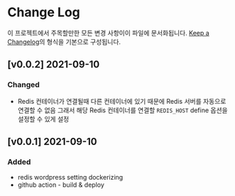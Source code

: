 # Change Log

이 프로젝트에서 주목할만한 모든 변경 사항이이 파일에 문서화됩니다.
[Keep a Changelog](https://keepachangelog.com/ko/1.0.0/)의 형식을 기본으로 구성됩니다.

## [v0.0.2] 2021-09-10

### Changed

- Redis 컨테이너가 연결될때 다른 컨테이너에 있기 때문에 Redis 서버를 자동으로 연결할 수 없음 그래서 해당 Redis 컨테이너를 연결할 `REDIS_HOST` define 옵션을 설정할 수 있게 설정

## [v0.0.1] 2021-09-10

### Added

- redis wordpress setting dockerizing
- github action - build & deploy